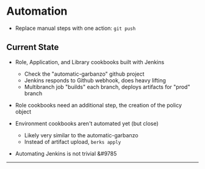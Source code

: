 # Automation

  - Replace manual steps with one action: `git push`

## Current State

  - Role, Application, and Library cookbooks built with Jenkins
    - Check the "automatic-garbanzo" github project
    - Jenkins responds to Github webhook, does heavy lifting
    - Multibranch job "builds" each branch, deploys artifacts for "prod"
      branch

  - Role cookbooks need an additional step, the creation of the policy object

  - Environment cookbooks aren't automated yet (but close)
    - Likely very similar to the automatic-garbanzo
    - Instead of artifact upload, `berks apply`

  - Automating Jenkins is not trivial  &#9785

---
